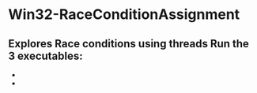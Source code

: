 # Win32-RaceConditionAssignment

Explores Race conditions using threads
Run the 3 executables:
-
-
-
